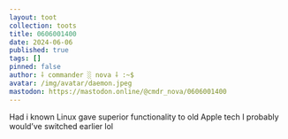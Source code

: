 ```yaml
---
layout: toot
collection: toots
title: 0606001400
date: 2024-06-06
published: true
tags: []
pinned: false
author: ⸸ commander ░ nova ⸸ :~$
avatar: /img/avatar/daemon.jpeg
mastodon: https://mastodon.online/@cmdr_nova/0606001400
---
```


Had i known Linux gave superior functionality to old Apple tech I probably would’ve switched earlier lol
